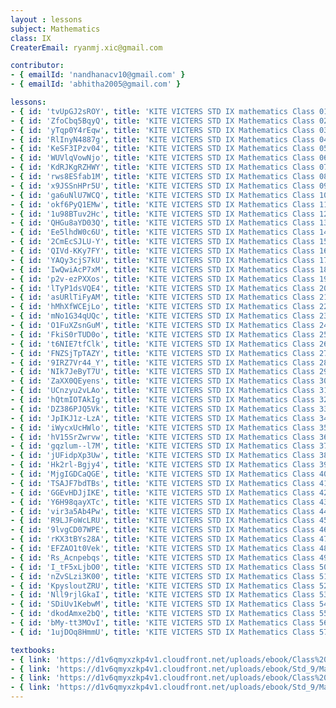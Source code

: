 ```yaml
--- 
layout : lessons 
subject: Mathematics
class: IX
CreaterEmail: ryanmj.xic@gmail.com

contributor: 
- { emailId: 'nandhanacv10@gmail.com' }
- { emailId: 'abhitha2005@gmail.com' }

lessons: 
- { id: 'tvUpGJ2sROY', title: 'KITE VICTERS STD IX mathematics Class 01 (First Bell-ഫസ്റ്റ് ബെല്‍)' }
- { id: 'ZfoCbq5BqyQ', title: 'KITE VICTERS STD IX Mathematics Class 02 (First Bell-ഫസ്റ്റ് ബെല്‍)' }
- { id: 'yTqp0Y4rEqw', title: 'KITE VICTERS STD IX Mathematics Class 03 (First Bell-ഫസ്റ്റ് ബെല്‍)' }
- { id: 'RlInyN4887g', title: 'KITE VICTERS STD IX Mathematics Class 04 (First Bell-ഫസ്റ്റ് ബെല്‍)' }
- { id: 'KeSF3IPzv04', title: 'KITE VICTERS STD IX Mathematics Class 05 (First Bell-ഫസ്റ്റ് ബെല്‍)' }
- { id: 'WUVlqVowNjo', title: 'KITE VICTERS STD IX Mathematics Class 06 (First Bell-ഫസ്റ്റ് ബെല്‍)' }
- { id: 'KdRJKgRZHWY', title: 'KITE VICTERS STD IX Mathematics Class 07 (First Bell-ഫസ്റ്റ് ബെല്‍)' }
- { id: 'rws8ESfab1M', title: 'KITE VICTERS STD IX Mathematics Class 08 (First Bell-ഫസ്റ്റ് ബെല്‍)' }
- { id: 'x9JSSnHPr5U', title: 'KITE VICTERS STD IX Mathematics Class 09 (First Bell-ഫസ്റ്റ് ബെല്‍)' }
- { id: 'ga6uNlU7WCQ', title: 'KITE VICTERS STD IX Mathematics Class 10 (First Bell-ഫസ്റ്റ് ബെല്‍)' }
- { id: 'okf6PyQ1EMw', title: 'KITE VICTERS STD IX Mathematics Class 11 (First Bell-ഫസ്റ്റ് ബെല്‍)' }
- { id: '1u98BTuv2Hc', title: 'KITE VICTERS STD IX Mathematics Class 12 (First Bell-ഫസ്റ്റ് ബെല്‍)' }
- { id: 'QHGu8aYD03Q', title: 'KITE VICTERS STD IX Mathematics Class 13 (First Bell-ഫസ്റ്റ് ബെല്‍)' }
- { id: 'Ee5lhdW0c6U', title: 'KITE VICTERS STD IX Mathematics Class 14 (First Bell-ഫസ്റ്റ് ബെല്‍)' }
- { id: '2CmEcSJLU-Y', title: 'KITE VICTERS STD IX Mathematics Class 15 (First Bell-ഫസ്റ്റ് ബെല്‍)' }
- { id: 'QIVd-KKy7FY', title: 'KITE VICTERS STD IX Mathematics Class 16 (First Bell-ഫസ്റ്റ് ബെല്‍)' }
- { id: 'YAQy3cjS7kU', title: 'KITE VICTERS STD IX Mathematics Class 17 (First Bell-ഫസ്റ്റ് ബെല്‍)' }
- { id: 'IwQwiAcP7xM', title: 'KITE VICTERS STD IX Mathematics Class 18 (First Bell-ഫസ്റ്റ് ബെല്‍)' }
- { id: 'p2v-ezPXXos', title: 'KITE VICTERS STD IX Mathematics Class 19 (First Bell-ഫസ്റ്റ് ബെല്‍)' }
- { id: 'lTyP1dsVQE4', title: 'KITE VICTERS STD IX Mathematics Class 20 (First Bell-ഫസ്റ്റ് ബെല്‍)' }
- { id: 'asURlTiFyAM', title: 'KITE VICTERS STD IX Mathematics Class 21 (First Bell-ഫസ്റ്റ് ബെല്‍)' }
- { id: 'hMhXfWCEjLo', title: 'KITE VICTERS STD IX Mathematics Class 22 (First Bell-ഫസ്റ്റ് ബെല്‍)' }
- { id: 'mNo1G34qUQc', title: 'KITE VICTERS STD IX Mathematics Class 23 (First Bell-ഫസ്റ്റ് ബെല്‍)' }
- { id: 'O1FuXZsnGuM', title: 'KITE VICTERS STD IX Mathematics Class 24 (First Bell-ഫസ്റ്റ് ബെല്‍)' }
- { id: 'FkiS0rTUD0o', title: 'KITE VICTERS STD IX Mathematics Class 25 (First Bell-ഫസ്റ്റ് ബെല്‍)' }
- { id: 't6NIE7tfClk', title: 'KITE VICTERS STD IX Mathematics Class 26 (First Bell-ഫസ്റ്റ് ബെല്‍)' }
- { id: 'FNZSjTpTAZY', title: 'KITE VICTERS STD IX Mathematics Class 27 (First Bell-ഫസ്റ്റ് ബെല്‍)' }
- { id: '9IRZ7Vr44_Y', title: 'KITE VICTERS STD IX Mathematics Class 28 (First Bell-ഫസ്റ്റ് ബെല്‍)' }
- { id: 'NIk7JeByT7U', title: 'KITE VICTERS STD IX Mathematics Class 29 (First Bell-ഫസ്റ്റ് ബെല്‍)' }
- { id: 'ZaXX0QEyens', title: 'KITE VICTERS STD IX Mathematics Class 30 (First Bell-ഫസ്റ്റ് ബെല്‍)' }
- { id: 'UCnzyu2vLAo', title: 'KITE VICTERS STD IX Mathematics Class 31 (First Bell-ഫസ്റ്റ് ബെല്‍)' }
- { id: 'hQtmIOTAkIg', title: 'KITE VICTERS STD IX Mathematics Class 32 (First Bell-ഫസ്റ്റ് ബെല്‍)' }
- { id: 'DZ386PJQ5Vk', title: 'KITE VICTERS STD IX Mathematics Class 33 (First Bell-ഫസ്റ്റ് ബെല്‍)' }
- { id: 'JpIKJ1z-LzA', title: 'KITE VICTERS STD IX Mathematics Class 34 (First Bell-ഫസ്റ്റ് ബെല്‍)' }
- { id: 'iWycxUcHWlo', title: 'KITE VICTERS STD IX Mathematics Class 35 (First Bell-ഫസ്റ്റ് ബെല്‍)' }
- { id: 'hV15SrZwrvw', title: 'KITE VICTERS STD IX Mathematics Class 36 (First Bell-ഫസ്റ്റ് ബെല്‍)' }
- { id: 'gqzlum--l7M', title: 'KITE VICTERS STD IX Mathematics Class 37 (First Bell-ഫസ്റ്റ് ബെല്‍)' }
- { id: 'jUFidpXp3Uw', title: 'KITE VICTERS STD IX Mathematics Class 38 (First Bell-ഫസ്റ്റ് ബെല്‍)' }
- { id: 'Hk2rl-Bgjy4', title: 'KITE VICTERS STD IX Mathematics Class 39 (First Bell-ഫസ്റ്റ് ബെല്‍)' }
- { id: 'MjgIGDCaQGE', title: 'KITE VICTERS STD IX Mathematics Class 40 (First Bell-ഫസ്റ്റ് ബെല്‍)' }
- { id: 'TSAJF7bdTBs', title: 'KITE VICTERS STD IX Mathematics Class 41 (First Bell-ഫസ്റ്റ് ബെല്‍)' }
- { id: 'GGEvHDJjIKE', title: 'KITE VICTERS STD IX Mathematics Class 42 (First Bell-ഫസ്റ്റ് ബെല്‍)' }
- { id: 'Y6H98qayXTc', title: 'KITE VICTERS STD IX Mathematics Class 43 (First Bell-ഫസ്റ്റ് ബെല്‍)' }
- { id: 'vir3a5Ab4Pw', title: 'KITE VICTERS STD IX Mathematics Class 44 (First Bell-ഫസ്റ്റ് ബെല്‍)' }
- { id: 'R9LJFoWcLRU', title: 'KITE VICTERS STD IX Mathematics Class 45 (First Bell-ഫസ്റ്റ് ബെല്‍)' }
- { id: '9lvgCD07WPE', title: 'KITE VICTERS STD IX Mathematics Class 46 (First Bell-ഫസ്റ്റ് ബെല്‍)' }
- { id: 'rKX3tBYs28A', title: 'KITE VICTERS STD IX Mathematics Class 47 (First Bell-ഫസ്റ്റ് ബെല്‍)' }
- { id: 'EFZAO1t0Vek', title: 'KITE VICTERS STD IX Mathematics Class 48 (First Bell-ഫസ്റ്റ് ബെല്‍)' }
- { id: 'Rs_Acnpebqs', title: 'KITE VICTERS STD IX Mathematics Class 49 (First Bell-ഫസ്റ്റ് ബെല്‍)' }
- { id: 'I_tF5xLjbO0', title: 'KITE VICTERS STD IX Mathematics Class 50 (First Bell-ഫസ്റ്റ് ബെല്‍)' }
- { id: 'nZvSLzi3K00', title: 'KITE VICTERS STD IX Mathematics Class 51 (First Bell-ഫസ്റ്റ് ബെല്‍)' }
- { id: 'KpysloutZRU', title: 'KITE VICTERS STD IX Mathematics Class 52 (First Bell-ഫസ്റ്റ് ബെല്‍)' }
- { id: 'Nll9rjlGkaI', title: 'KITE VICTERS STD IX Mathematics Class 53 (First Bell-ഫസ്റ്റ് ബെല്‍)' }
- { id: 'SDiUv1KebwM', title: 'KITE VICTERS STD IX Mathematics Class 54 (First Bell-ഫസ്റ്റ് ബെല്‍)' }
- { id: 'dkodAmxe2bQ', title: 'KITE VICTERS STD IX Mathematics Class 55 (First Bell-ഫസ്റ്റ് ബെല്‍)' }
- { id: 'bMy-tt3MOvI', title: 'KITE VICTERS STD IX Mathematics Class 56 (First Bell-ഫസ്റ്റ് ബെല്‍)' }
- { id: '1ujDOq8HmmU', title: 'KITE VICTERS STD IX Mathematics Class 57 (First Bell-ഫസ്റ്റ് ബെല്‍)' }

textbooks:
- { link: 'https://d1v6qmyxzkp4v1.cloudfront.net/uploads/ebook/Class%209/Maths_09_Eng_Part_01/Maths_09_Eng_Part_01.pdf', title: 'Mathematics Part -1' , medium: 'English' }
- { link: 'https://d1v6qmyxzkp4v1.cloudfront.net/uploads/ebook/Std_9/Maths-9(E)_Vol-2/Maths-9(E)_Vol-2.pdf', title: 'Mathematics Part -2' , medium: 'English' }
- { link: 'https://d1v6qmyxzkp4v1.cloudfront.net/uploads/ebook/Class%209/Maths_09_Mal_Part_01/Maths_09_Mal_Part_01.pdf', title: 'Mathematics Part -1' , medium: 'Malayalam' }
- { link: 'https://d1v6qmyxzkp4v1.cloudfront.net/uploads/ebook/Std_9/Maths-9(M)_Vol-2/Maths-9(M)_Vol-2.pdf', title: 'Mathematics Part -2' , medium: 'Malayalam' }
--- 
```

